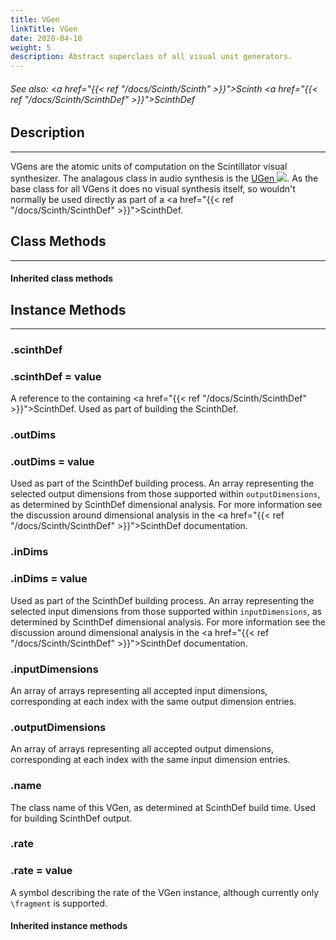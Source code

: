 ```yaml
---
title: VGen
linkTitle: VGen
date: 2020-04-10
weight: 5
description: Abstract superclass of all visual unit generators.
---
```

<!-- generated file, please edit the original .schelp file(in the Scintillator repository) and then run schelpToMarkDown.scdscript to regenerate. -->
###### See also: <a href="{{< ref "/docs/Scinth/Scinth" >}}">Scinth</a> <a href="{{< ref "/docs/Scinth/ScinthDef" >}}">ScinthDef</a> 



## Description
---



VGens are the atomic units of computation on the Scintillator visual synthesizer. The analagous class in audio synthesis is the <a href="https://doc.sccode.org/Classes/UGen.html">UGen <img src="/images/external-link.svg" class="one-liner"></a>. As the base class for all VGens it does no visual synthesis itself, so wouldn't normally be used directly as part of a <a href="{{< ref "/docs/Scinth/ScinthDef" >}}">ScinthDef</a>.



## Class Methods
---



#### Inherited class methods



## Instance Methods
---



### .scinthDef



### .scinthDef = value


A reference to the containing <a href="{{< ref "/docs/Scinth/ScinthDef" >}}">ScinthDef</a>. Used as part of building the ScinthDef.



### .outDims



### .outDims = value


Used as part of the ScinthDef building process. An array representing the selected output dimensions from those supported within <code>outputDimensions</code>, as determined by ScinthDef dimensional analysis. For more information see the discussion around dimensional analysis in the <a href="{{< ref "/docs/Scinth/ScinthDef" >}}">ScinthDef</a> documentation.



### .inDims



### .inDims = value


Used as part of the ScinthDef building process. An array representing the selected input dimensions from those supported within <code>inputDimensions</code>, as determined by ScinthDef dimensional analysis. For more information see the discussion around dimensional analysis in the <a href="{{< ref "/docs/Scinth/ScinthDef" >}}">ScinthDef</a> documentation.



### .inputDimensions



An array of arrays representing all accepted input dimensions, corresponding at each index with the same output dimension entries.



### .outputDimensions



An array of arrays representing all accepted output dimensions, corresponding at each index with the same input dimension entries.



### .name



The class name of this VGen, as determined at ScinthDef build time. Used for building ScinthDef output.



### .rate



### .rate = value


A symbol describing the rate of the VGen instance, although currently only <code>\fragment</code> is supported.



#### Inherited instance methods

